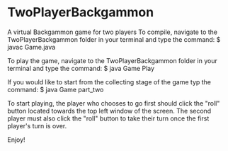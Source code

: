 # TwoPlayerBackgammon
A virtual Backgammon game for two players
To compile, navigate to the TwoPlayerBackgammon folder in your terminal and type the command: 
$ javac Game.java

To play the game, navigate to the TwoPlayerBackgammon folder in your terminal and type the command:
$ java Game Play

If you would like to start from the collecting stage of the game typ the command:
$ java Game part_two

To start playing, the player who chooses to go first should click the "roll" button located towards the
top left window of the screen. The second player must also click the "roll" button to take their turn once
the first player's turn is over.

Enjoy!
